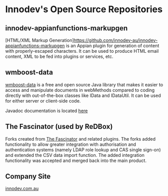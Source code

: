 # Innodev's Open Source Repositories

## innodev-appianfunctions-markupgen
[HTML/XML Markup Generation]https://github.com/innodev-au/innodev-appianfunctions-markupgen is an Appian plugin for generation of  content with properly-escaped characters. It can be used to produce HTML email content, XML to be fed into plugins or services, etc.

## wmboost-data

[wmboost-data](https://github.com/innodev-au/wmboost-data) is a free and open source Java library that makes it easier to access and manipulate documents in webMethods compared to coding directly with out-of-the-box classes like IData and IDataUtil. It can be used for either server or client-side code.

Javadoc documentation is located [here](https://innodev-au.github.io/wmboost-data-doc/latest/javadoc/)

## The Fascinator (used by ReDBox)

Forks created from [The Fascinator](https://sites.google.com/site/fascinatorhome/) and related plugins. The forks added functionality to allow greater integration with authorisation and authentication systems (namely LDAP role lookup and CAS single sign-on) and extended the CSV data import function. The added integration functionality was accepted and merged back into the main product.

## Company Site
[innodev.com.au](http://innodev.com.au)
